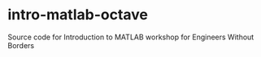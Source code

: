 intro-matlab-octave
===================

Source code for Introduction to MATLAB workshop for Engineers Without Borders
